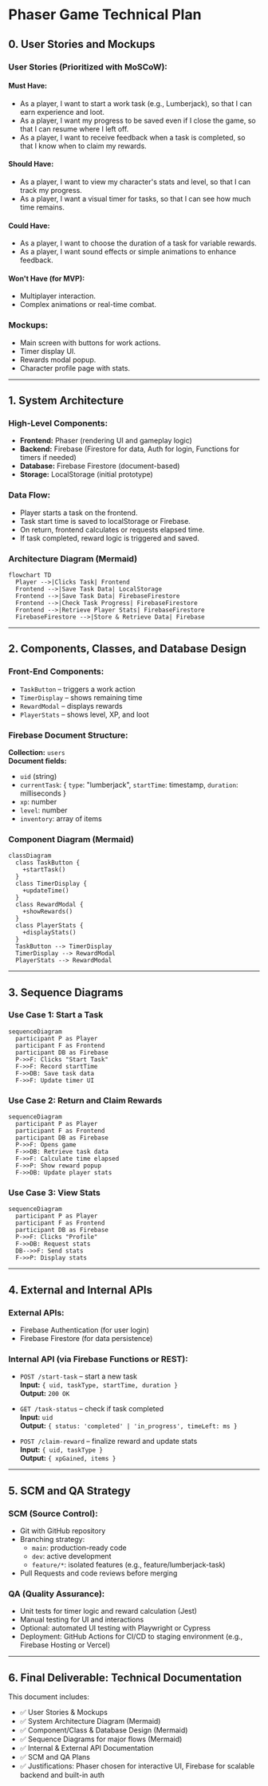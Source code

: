 # Phaser Game Technical Plan

## 0. User Stories and Mockups

### User Stories (Prioritized with MoSCoW):

#### Must Have:
- As a player, I want to start a work task (e.g., Lumberjack), so that I can earn experience and loot.
- As a player, I want my progress to be saved even if I close the game, so that I can resume where I left off.
- As a player, I want to receive feedback when a task is completed, so that I know when to claim my rewards.

#### Should Have:
- As a player, I want to view my character's stats and level, so that I can track my progress.
- As a player, I want a visual timer for tasks, so that I can see how much time remains.

#### Could Have:
- As a player, I want to choose the duration of a task for variable rewards.
- As a player, I want sound effects or simple animations to enhance feedback.

#### Won't Have (for MVP):
- Multiplayer interaction.
- Complex animations or real-time combat.

### Mockups:
- Main screen with buttons for work actions.
- Timer display UI.
- Rewards modal popup.
- Character profile page with stats.

---

## 1. System Architecture

### High-Level Components:
- **Frontend:** Phaser (rendering UI and gameplay logic)
- **Backend:** Firebase (Firestore for data, Auth for login, Functions for timers if needed)
- **Database:** Firebase Firestore (document-based)
- **Storage:** LocalStorage (initial prototype)

### Data Flow:
- Player starts a task on the frontend.
- Task start time is saved to localStorage or Firebase.
- On return, frontend calculates or requests elapsed time.
- If task completed, reward logic is triggered and saved.

### Architecture Diagram (Mermaid)
```mermaid
flowchart TD
  Player -->|Clicks Task| Frontend
  Frontend -->|Save Task Data| LocalStorage
  Frontend -->|Save Task Data| FirebaseFirestore
  Frontend -->|Check Task Progress| FirebaseFirestore
  Frontend -->|Retrieve Player Stats| FirebaseFirestore
  FirebaseFirestore -->|Store & Retrieve Data| Firebase
```

---

## 2. Components, Classes, and Database Design

### Front-End Components:
- `TaskButton` – triggers a work action
- `TimerDisplay` – shows remaining time
- `RewardModal` – displays rewards
- `PlayerStats` – shows level, XP, and loot

### Firebase Document Structure:
**Collection:** `users`  
**Document fields:**
- `uid` (string)
- `currentTask`: {
  `type`: "lumberjack",
  `startTime`: timestamp,
  `duration`: milliseconds
}
- `xp`: number
- `level`: number
- `inventory`: array of items

### Component Diagram (Mermaid)
```mermaid
classDiagram
  class TaskButton {
    +startTask()
  }
  class TimerDisplay {
    +updateTime()
  }
  class RewardModal {
    +showRewards()
  }
  class PlayerStats {
    +displayStats()
  }
  TaskButton --> TimerDisplay
  TimerDisplay --> RewardModal
  PlayerStats --> RewardModal
```

---

## 3. Sequence Diagrams

### Use Case 1: Start a Task
```mermaid
sequenceDiagram
  participant P as Player
  participant F as Frontend
  participant DB as Firebase
  P->>F: Clicks "Start Task"
  F->>F: Record startTime
  F->>DB: Save task data
  F->>F: Update timer UI
```

### Use Case 2: Return and Claim Rewards
```mermaid
sequenceDiagram
  participant P as Player
  participant F as Frontend
  participant DB as Firebase
  P->>F: Opens game
  F->>DB: Retrieve task data
  F->>F: Calculate time elapsed
  F->>P: Show reward popup
  F->>DB: Update player stats
```

### Use Case 3: View Stats
```mermaid
sequenceDiagram
  participant P as Player
  participant F as Frontend
  participant DB as Firebase
  P->>F: Clicks "Profile"
  F->>DB: Request stats
  DB-->>F: Send stats
  F->>P: Display stats
```

---

## 4. External and Internal APIs

### External APIs:
- Firebase Authentication (for user login)
- Firebase Firestore (for data persistence)

### Internal API (via Firebase Functions or REST):
- `POST /start-task` – start a new task  
  **Input:** `{ uid, taskType, startTime, duration }`  
  **Output:** `200 OK`

- `GET /task-status` – check if task completed  
  **Input:** `uid`  
  **Output:** `{ status: 'completed' | 'in_progress', timeLeft: ms }`

- `POST /claim-reward` – finalize reward and update stats  
  **Input:** `{ uid, taskType }`  
  **Output:** `{ xpGained, items }`

---

## 5. SCM and QA Strategy

### SCM (Source Control):
- Git with GitHub repository
- Branching strategy:
  - `main`: production-ready code
  - `dev`: active development
  - `feature/*`: isolated features (e.g., feature/lumberjack-task)
- Pull Requests and code reviews before merging

### QA (Quality Assurance):
- Unit tests for timer logic and reward calculation (Jest)
- Manual testing for UI and interactions
- Optional: automated UI testing with Playwright or Cypress
- Deployment: GitHub Actions for CI/CD to staging environment (e.g., Firebase Hosting or Vercel)

---

## 6. Final Deliverable: Technical Documentation

This document includes:
- ✅ User Stories & Mockups
- ✅ System Architecture Diagram (Mermaid)
- ✅ Component/Class & Database Design (Mermaid)
- ✅ Sequence Diagrams for major flows (Mermaid)
- ✅ Internal & External API Documentation
- ✅ SCM and QA Plans
- ✅ Justifications: Phaser chosen for interactive UI, Firebase for scalable backend and built-in auth